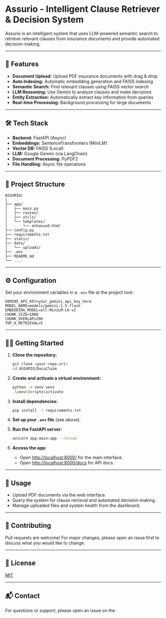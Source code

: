# Assurio - Intelligent Clause Retriever & Decision System

Assurio is an intelligent system that uses LLM-powered semantic search to retrieve relevant clauses from insurance documents and provide automated decision-making.

---

## 🚀 Features

- **Document Upload:** Upload PDF insurance documents with drag & drop
- **Auto Indexing:** Automatic embedding generation and FAISS indexing
- **Semantic Search:** Find relevant clauses using FAISS vector search
- **LLM Reasoning:** Use Gemini to analyze clauses and make decisions
- **Entity Extraction:** Automatically extract key information from queries
- **Real-time Processing:** Background processing for large documents

---

## 🛠️ Tech Stack

- **Backend:** FastAPI (Async)
- **Embeddings:** SentenceTransformers (MiniLM)
- **Vector DB:** FAISS (Local)
- **LLM:** Google Gemini (via LangChain)
- **Document Processing:** PyPDF2
- **File Handling:** Async file operations

---

## 📁 Project Structure

```
ASSURIO/
│
├── app/
│   ├── main.py
│   ├── routes/
│   ├── utils/
│   └── templates/
│       └── enhanced.html
├── config.py
├── requirements.txt
├── static/
├── data/
│   └── uploads/
├── .env
├── README.md
└── ...
```

---

## ⚙️ Configuration

Set your environment variables in a `.env` file at the project root:

```
GEMINI_API_KEY=your_gemini_api_key_here
MODEL_NAME=models/gemini-1.5-flash
EMBEDDING_MODEL=all-MiniLM-L6-v2
CHUNK_SIZE=1000
CHUNK_OVERLAP=200
TOP_K_RETRIEVAL=5
```

---

## 🏃‍♂️ Getting Started

1. **Clone the repository:**
    ```bash
    git clone <your-repo-url>
    cd ASSURIO/DocuClaim
    ```

2. **Create and activate a virtual environment:**
    ```bash
    python -m venv venv
    .\venv\Scripts\activate
    ```

3. **Install dependencies:**
    ```bash
    pip install -r requirements.txt
    ```

4. **Set up your `.env` file** (see above).

5. **Run the FastAPI server:**
    ```bash
    uvicorn app.main:app --reload
    ```

6. **Access the app:**
    - Open [http://localhost:8000/](http://localhost:8000/) for the main interface.
    - Open [http://localhost:8000/docs](http://localhost:8000/docs) for API docs.

---

## 📝 Usage

- Upload PDF documents via the web interface.
- Query the system for clause retrieval and automated decision-making.
- Manage uploaded files and system health from the dashboard.

---

## 🤝 Contributing

Pull requests are welcome! For major changes, please open an issue first to discuss what you would like to change.

---

## 📄 License

[MIT](LICENSE)

---

## 📬 Contact

For questions or support, please open an issue on the